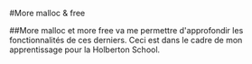 #More malloc & free

##More malloc et more free va me permettre d'approfondir les fonctionnalités de ces derniers. Ceci est dans le cadre de mon apprentissage pour la Holberton School.